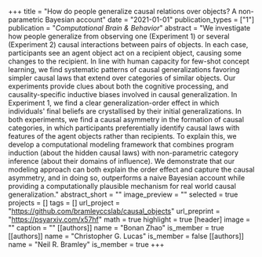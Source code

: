+++
title = "How do people generalize causal relations over objects? A non-parametric Bayesian account"
date = "2021-01-01"
publication_types = ["1"]
publication = "_Computational Brain & Behavior_"
abstract = "We investigate how people generalize from observing one (Experiment 1) or several (Experiment 2) causal interactions between pairs of objects. In each case, participants see an agent object act on a recipient object, causing some changes to the recipient. In line with human capacity for few-shot concept learning, we find systematic patterns of causal generalizations favoring simpler causal laws that extend over categories of similar objects. Our experiments provide clues about both the cognitive processing, and causality-specific inductive biases involved in causal generalization. In Experiment 1, we find a clear generalization-order effect in which individuals' final beliefs are crystallised by their initial generalizations. In both experiments, we find a causal asymmetry in the formation of causal categories, in which participants preferentially identify causal laws with features of the agent objects rather than recipients. To explain this, we develop a computational modeling framework that combines program induction (about the hidden causal laws) with non-parametric category inference (about their domains of influence). We demonstrate that our modeling approach can both explain the order effect and capture the causal asymmetry, and in doing so, outperforms a naive Bayesian account while providing a computationally plausible mechanism for real world causal generalization."
abstract_short = ""
image_preview = ""
selected = true
projects = []
tags = []
url_project = "https://github.com/bramleyccslab/causal_objects"
url_preprint = "https://psyarxiv.com/x57hf"
math = true
highlight = true
[header]
image = ""
caption = ""
[[authors]]
	name = "Bonan Zhao"
	is_member = true
[[authors]]
	name = "Christopher G. Lucas"
	is_member = false
[[authors]]
	name = "Neil R. Bramley"
	is_member = true
+++
